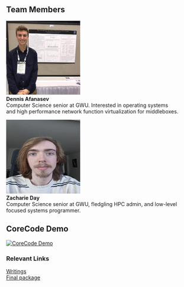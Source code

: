 ## Team Members

<img src="Dennis.png" alt="Dennis Afanasev" width="200" height="200"> <br />
**Dennis Afanasev** <br />
Computer Science senior at GWU. Interested in operating systems <br />
and high performance network function virtualization for middleboxes. 

<img src="Zach.jpg" alt="Zacharie Day" width="200" height="200"> <br />
**Zacharie Day** <br />
Computer Science senior at GWU, fledgling HPC admin, and low-level <br />
focused systems programmer.

## CoreCode Demo

[![CoreCode Demo](http://img.youtube.com/vi/2hGLfex5SHc/0.jpg)](https://www.youtube.com/watch?v=2hGLfex5SHc "CoreCode Demo")

### Relevant Links
[Writings](https://drive.google.com/drive/folders/1bSd410L2srpsd_iG8QGGfFWacLTSZKDj?usp=sharing "Writings") <br />
[Final package](https://drive.google.com/open?id=1gP6d8tKONa8CTSD-U-fXWsP8jPk_ErFL)
